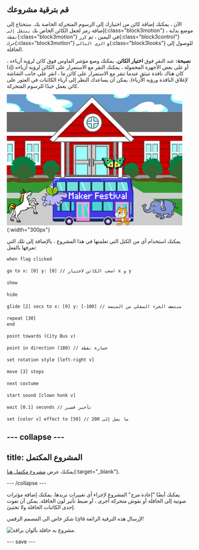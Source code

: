 ## قم بترقية مشروعك

الآن ، يمكنك إضافة كائن من اختيارك إلى الرسوم المتحركة الخاصة بك. ستحتاج إلى إضافة رمز لجعل الكائن الخاص بك `ينتقل إلى`{:class="block3motion"} موضع بداية ، `نقطة`{:class="block3motion"} في اليمين ، ثم `كرر`{:class="block3control"} `حرك`{:class="block3motion"} و `الزي التالي`{:class="block3looks"} للوصول إلى الحافلة.

**نصيحة:** عند النقر فوق **اختيار الكائن**، يمكنك وضع مؤشر الماوس فوق كائن لرؤية أزياءه ، أو على بعض الأجهزة المحمولة ، يمكنك النقر مع الاستمرار على الكائن لرؤية أزياءه (إذا كان هناك نافذة تنبثق عندما تنقر مع الاستمرار على كائن ما ، انقر على جانب الشاشة لإغلاق النافذة ورؤية الأزياء). يمكن أن يساعدك النظر إلى أزياء الكائنات في العثور على كائن يعمل جيدًا للرسوم المتحركة.

![نقوش متحركة أخرى تتحرك نحو حافلة بها نص "Maker Festival".](images/bus-upgrade.png){:width="300px"}

يمكنك استخدام أي من الكتل التي تعلمتها في هذا المشروع ، بالإضافة إلى تلك التي تعرفها بالفعل:

```blocks3
when flag clicked

go to x: [0] y: [0] // اسحب الكائن لاختيار x و y

show

hide

glide [2] secs to x: [0] y: [-100] // منتصف الجزء السفلي من المنصة

repeat [30]
end

point towards (City Bus v)

point in direction (180) // خسارة نقطة

set rotation style [left-right v]

move [3] steps

next costume

start sound [clown honk v]

wait [0.1] seconds // تأخير قصير

set [color v] effect to [50] // ما يصل إلى 200
```

--- collapse ---
---
title: المشروع المكتمل
---

يمكنك عرض [مشروع مكتمل هنا](https://scratch.mit.edu/projects/627769143/){:target="_blank"}.

--- /collapse ---

يمكنك أيضًا "إعادة مزج" المشروع لإجراء أي تغييرات تريدها. يمكنك إضافة مؤثرات صوتية إلى الحافلة أو نقوش متحركة أخرى ، أو ضبط تأثير لون الحافلة. يمكن أن تفوت إحدى الكائنات الحافلة ولا تختبئ.

شكر خاص الى المصمم الرقمي Lyla لإرسال هذه الترقية الرائعة!

![مشروع به حافلة بألوان براقة.](images/Lyla-bus.gif)

--- save ---
